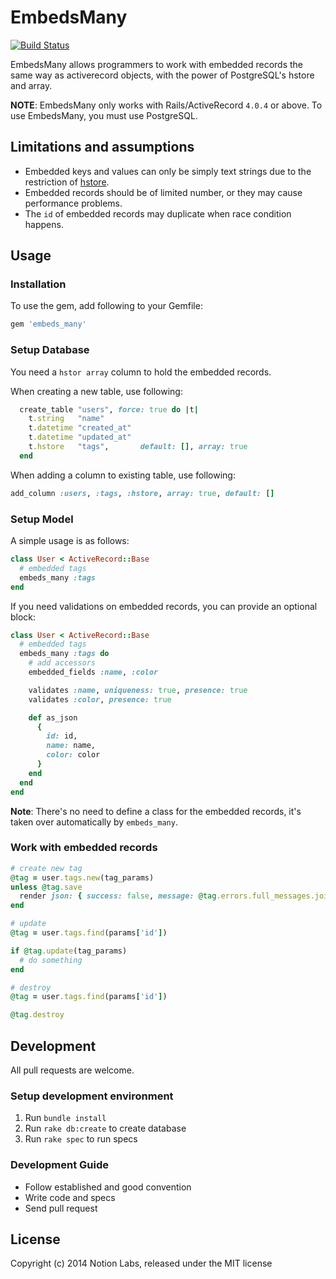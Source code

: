 EmbedsMany
==============

[![Build Status](https://travis-ci.org/NotionLabs/embeds_many.svg)](https://travis-ci.org/NotionLabs/embeds_many)

EmbedsMany allows programmers to work with embedded records the same way as activerecord objects, with the power of PostgreSQL's hstore and array.

**NOTE**: EmbedsMany only works with Rails/ActiveRecord `4.0.4` or above. To use EmbedsMany, you must use PostgreSQL.

## Limitations and assumptions

- Embedded keys and values can only be simply text strings due to the restriction of [hstore](http://www.postgresql.org/docs/9.2/static/hstore.html).
- Embedded records should be of limited number, or they may cause performance problems.
- The `id` of embedded records may duplicate when race condition happens.

## Usage

### Installation

To use the gem, add following to your Gemfile:

``` ruby
gem 'embeds_many'
```

### Setup Database

You need a `hstor array` column to hold the embedded records.

When creating a new table, use following:

```ruby
  create_table "users", force: true do |t|
    t.string   "name"
    t.datetime "created_at"
    t.datetime "updated_at"
    t.hstore   "tags",       default: [], array: true
  end
```

When adding a column to existing table, use following:

```ruby
add_column :users, :tags, :hstore, array: true, default: []
```

### Setup Model

A simple usage is as follows:

```ruby
class User < ActiveRecord::Base
  # embedded tags
  embeds_many :tags
end
```

If you need validations on embedded records, you can provide an optional block:

```ruby
class User < ActiveRecord::Base
  # embedded tags
  embeds_many :tags do
    # add accessors
    embedded_fields :name, :color

    validates :name, uniqueness: true, presence: true
    validates :color, presence: true

    def as_json
      {
        id: id,
        name: name,
        color: color
      }
    end
  end
end
```

**Note**: There's no need to define a class for the embedded records, it's taken over automatically by `embeds_many`.

### Work with embedded records

```ruby
# create new tag
@tag = user.tags.new(tag_params)
unless @tag.save
  render json: { success: false, message: @tag.errors.full_messages.join('. ') }
end

# update
@tag = user.tags.find(params['id'])

if @tag.update(tag_params)
  # do something
end

# destroy
@tag = user.tags.find(params['id'])

@tag.destroy
```

## Development

All pull requests are welcome.

### Setup development environment

1. Run `bundle install`
2. Run `rake db:create` to create database
3. Run `rake spec` to run specs

### Development Guide

- Follow established and good convention
- Write code and specs
- Send pull request

## License

Copyright (c) 2014 Notion Labs, released under the MIT license
